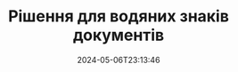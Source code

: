 ---
############################# Static ############################
layout: "family"
date:  2024-05-06T23:13:46
draft: false

product: "Watermark"
product_tag: "watermark"

lang: uk

############################# Head ############################
head_title: "Водяний знак документа C# Java Node.js | додати водяний знак"
head_description: "Додайте водяний знак до PDF, зображень та документів. Рішення для водяних знаків для Microsoft Office, PDF, OpenDocument, зображень тощо."

############################# Header ############################
title: "Рішення для водяних знаків документів"
description:  |
  Додайте текстові та зображення водяні знаки для документів та зображень.

  Шукайте та змінюйте водяні знаки документа зручним способом.

  Отримайте інформацію про водяні знаки, які представлені у ваших документах.

############################# Supported Platforms ###############################
supported_platforms:
  enable: true
  head_title: "Виберіть свою платформу"
  title: "Незалежність платформи"
  description: "GroupDocs.Watermark бібліотека підтримує наступні операційні системи та фреймворки:"
  details_link_title: "Дізнатися більше"

  items:
    # items loop
    - title: ".NET"
      description: GroupDocs.Watermark .NET 
      color: "blue"
      tag: "net"
      link: "/watermark/net/"
      features_link: "https://docs.groupdocs.com/watermark/net/system-requirements/"
      features:
          # features loop
          - rows: "4"
            content: |
                    .NET Framework 4.6.2 or higher <br> .NET Core 2.0 or higher <br> .NET 6.0 or higher
      
          # features loop
          - rows: "1"
            content: |
                    Windows <br> Linux <br> Mac OS
      
          # features loop
          - rows: "3"
            content: |
                    Microsoft Visual Studio <br> JetBrains Rider
      
          # features loop
          - rows: "1"
            content: |
                    50+ file formats
      

    # items loop
    - title: "Java"
      description: GroupDocs.Watermark Java
      color: "red"
      tag: "java"
      link: "/watermark/java/"
      features_link: "https://docs.groupdocs.com/watermark/java/system-requirements/"
      features:
          # features loop
          - rows: "4"
            content: |
                    Java 8 or higher <br> Kotlin
      
          # features loop
          - rows: "1"
            content: |
                    Windows <br> Linux <br> Mac OS
      
          # features loop
          - rows: "3"
            content: |
                    IntelliJ IDEA <br> Eclipse <br> NetBeans
      
          # features loop
          - rows: "1"
            content: |
                    50+ file formats

    # items loop
    - title: "Node.js"
      description: GroupDocs.Watermark Node.js
      color: "green"
      tag: "nodejs-java"
      link: "/watermark/nodejs-java/"
      features_link: "https://docs.groupdocs.com/watermark/nodejs-java/system-requirements/"
      features:
          # features loop
          - rows: "4"
            content: |
                    Node.js 16+ and J2SE 8.0 (1.8)+
      
          # features loop
          - rows: "1"
            content: |
                    Windows <br> Linux <br> Mac OS
      
          # features loop
          - rows: "3"
            content: |
                    Atom <br> Visual Studio Code <br> Будь-який інший текстовий редактор
      
          # features loop
          - rows: "1"
            content: |
                    50+ file formats

############################# Features ###############################
features:
  enable: true
  title: "GroupDocs.Watermark огляд функцій"
  description: "Бібліотека призначена для додавання, пошуку та оновлення різних типів водяних знаків для популярних форматів документів."

  items:
    # items loop
    - icon: "protect"
      title: "Захистіть файли водяними знаками"
      content: "Додайте текстові та зображені водяні знаки до своїх ділових документів."

    # items loop
    - icon: "search"
      title: "Пошук існуючих водяних знаків"
      content: "Отримайте детальну інформацію про водяні знаки, розміщені в документі раніше."

    # items loop
    - icon: "manipulate"
      title: "Маніпулювання водяними знаками документа"
      content: "Керуйте текстом, стилем, зображенням та іншими функціями водяного знака."

    # items loop
    - icon: "additional"
      title: "Різні додаткові функції"
      content: "Отримуйте інформацію про документ, оновлюйте гіперпосилання або фон сторінок тощо."

############################# Code Samples ###############################
code_samples:
  enable: true
  title: "Захист документів водяними знаками"
  description: "GroupDocs.Watermark типові приклади коду операцій."

  items:
    # items loop
    - title: "Створення водяного знака."
      content: "Щоб додати водяний знак до документа, вкажіть шлях до цільового файлу. У вас є багато варіантів вибору, щоб отримати індивідуальний водяний знак на певній сторінці."
      samples:
          # samples loop
          - language: "C#"
            color: "blue"
            content: |
                    <code class="language-csharp" data-lang="csharp">
                        // Вкажіть документ, на який буде нанесений водяний знак

                        using (Watermarker watermarker = new Watermarker("source.docx"))
                        {
                          // Створити об'єкт водяного знака
                          TextWatermark watermark = new TextWatermark("top secret", new Font("Arial", 36));

                          // Встановлення параметрів водяного знака
                          watermark.ForegroundColor = Color.Red;
                          watermark.HorizontalAlignment = HorizontalAlignment.Center;
                          watermark.VerticalAlignment = VerticalAlignment.Center;

                          // Додайте водяний знак і збережіть оброблений файл
                          watermarker.Add(watermark);
                          watermarker.Save("result.docx");
                        }                    
                    </code>

          # samples loop
          - language: "Java"
            color: "red"
            content: |
                    <code class="language-java" data-lang="java">
                        // Вкажіть документ, на який буде нанесений водяний знак

                        Watermarker watermarker = new Watermarker("source.docx");

                        // Створити об'єкт водяного знака
                        TextWatermark watermark = new TextWatermark("top secret", new Font("Arial", 36));

                        // Встановлення параметрів водяного знака
                        watermark.setForegroundColor(Color.getRed());
                        watermark.setHorizontalAlignment(HorizontalAlignment.Center);
                        watermark.setVerticalAlignment(VerticalAlignment.Center);

                        // Додайте водяний знак і збережіть оброблений файл
                        watermarker.add(watermark);
                        watermarker.save("result.docx");
                        watermarker.close();

                    </code>

          # samples loop
          - language: "TypeScript"
            color: "green"
            content: |
                    <code class="language-java" data-lang="javascript">
                        // Вкажіть документ, на який буде нанесений водяний знак

                        const watermarker = new Watermarker("source.docx");
    
                        // Створити об'єкт водяного знака
                        const watermark = new TextWatermark("top secret", new Font("Arial", 36));

                        // Встановлення параметрів водяного знака
                        watermark.setForegroundColor(Color.getRed());
                        watermark.setHorizontalAlignment(HorizontalAlignment.Center);
                        watermark.setVerticalAlignment(VerticalAlignment.Center);

                        // Додайте водяний знак і збережіть оброблений файл
                        watermarker.add(watermark);
                        watermarker.save("result.docx");                        

                    </code>

############################# Supported Formats ###############################
formats:
  enable: true
  title: "Підтримуються 50+ форматів файлів"
  description: "GroupDocs.Watermark надає водяні знаки для популярних форматів документів і файлів."

############################# Metrics ###############################
metrics:
  enable: true
  title: "Статистичні дані нашої бібліотеки"
  description: "Пориньте глибоко в ключові показники, розкриваючи уявлення про наші досягнення, вплив та зростання."

  items:
    # items loop
    - number: "50+"
      title: "Підтримувані формати"
      content: "Бібліотека здатна обробляти більше 50 найпопулярніших форматів файлів."

    # items loop
    - number: "800k"
      title: "NuGet завантажень"
      content: "GroupDocs.Watermark для .NET — популярна бібліотека з більш ніж 800 000 завантаженнями на NuGet."

    # items loop
    - number: "15k"
      title: "Завантаження Maven"
      content: "Маючи понад 15 тисяч завантажень на Maven, GroupDocs.Watermark є популярним вибором для Java розробників."

    # items loop
    - number: "140+"
      title: "Щасливі клієнти"
      content: "Індивідуальні розробники та провідні компанії по всьому світу віддають перевагу нашим бібліотекам для створення інноваційних рішень."


############################# Customers ###############################
customers:
  enable: true
  title: "Наші щасливі клієнти"
  description: "GroupDocs бібліотеки працюють у всесвітньо відомих і відомих брендах по всьому світу."

  items:
    # items loop
    - title: "BenQ Corporation"
      logo: "benq"
      
    # items loop
    - title: "Nasdaq Stock Market"
      logo: "nasdaq"
      
    # items loop
    - title: "AT&T Inc."
      logo: "att"
      
    # items loop
    - title: "Customer logo AstraZeneca"
      logo: "astrazeneca"
      
    # items loop
    - title: "Central Bank of Argentina"
      logo: "argentinacentralbank"
      
    # items loop
    - title: "Roche Holding AG"
      logo: "roche"
      
    # items loop
    - title: "Capita"
      logo: "capita"
      
    # items loop
    - title: "Axa S.A."
      logo: "axa"
      
    # items loop
    - title: "Instructure Inc."
      logo: "instructure"
      
    # items loop
    - title: "Wipro"
      logo: "wipro"


############################# Actions ###############################
actions:
  enable: true
  title: "Готові розпочати роботу?"
  description: "Спробуйте GroupDocs.Watermark функцій безкоштовно на своїй платформі"

  items:
    # items loop
    - title: ".NET"
      color: "blue"
      link: "/watermark/net/"

    # items loop
    - title: "Java"
      color: "red"
      link: "/watermark/java/"

    # items loop
    - title: "Node.js"
      color: "green"
      link: "/watermark/nodejs-java/"      

############################# FAQ ###############################
faq:
  enable: true
  title: "Часті питання"
  description: "Ознайомтеся з нашими поширеними запитаннями"

  items:
    # items loop
    - question: "Чи потрібні зовнішні бібліотеки для обробки документами GroupDocs.Watermark?"
      answer: "GroupDocs.Watermark працює самостійно, не потрібно стороннього програмного забезпечення, як-от Adobe Acrobat, Microsoft Office тощо."

    # items loop
    - question: "Чи можу я протестувати GroupDocs.Watermark функції перед покупкою?"
      answer: "Так, GroupDocs.Watermark пропонує безкоштовну пробну версію! Встановіть його та спробуйте, але майте на увазі: пробні версії додають «пробні значки» до ваших документів, обробляються лише перші 3 сторінки. Хочете отримати повний досвід? Отримайте безкоштовну 30-денну тимчасову ліцензію для повного функціоналу. Подробиці див. у розділі [тимчасова ліцензія](https://purchase.groupdocs.com/temporary-license/)."

    # items loop
    - question: "Які типи ліцензій надаються?"
      answer: "Потрібна ліцензія GroupDocs.Watermark? У нас є варіанти! Вибирайте з ліцензій на основі багатьох варіантів. Кількість розробників у вашій команді. Місця розгортання, як-от єдиний офіс або віддалені робочі місця. Чи повинен дистрибутив кінцевих клієнтів ділитися SDK/API з клієнтами? Крім того, існує ліцензія на щомісячне використання: платіть лише за те, що ви використовуєте з тарифними планами. Пориньте глибше і знайдіть ідеальну [ціну](https://purchase.groupdocs.com/pricing/watermark/net/)."

############################# Cloud Links ###############################
cloud_links:
  enable: true
  title: "GroupDocs.Watermark API низького коду"
  description: "Додайте водяні знаки до файлів за допомогою нашого хмарного API REST."
  
  items:
    # items loop
    - title: "GroupDocs.Watermark Cloud for cURL"
      content: "Використовуйте cURL REST ful API для водяних знаків PDF, Word, Excel, PowerPoint, JPEG та інших популярних форматів файлів."
      icon: "groupdocs_watermark-for-curl"
      link: "https://products.groupdocs.cloud/watermark/curl"

    # items loop
    - title: "GroupDocs.Watermark Cloud for .NET"
      content: "Розширюйте можливості .NET програм за допомогою функцій водяного маркування документів за допомогою Cloud SDK для .NET. Захистіть ділові документи самостійно."
      icon: "groupdocs_watermark-for-net"
      link: "https://products.groupdocs.cloud/watermark/net"

    # items loop
    - title: "GroupDocs.Watermark Cloud for Java"
      content: "GroupDocs.Watermark SDK, розроблений для Java, надає нові можливості для ваших Java програм і бізнес-файлів."
      icon: "groupdocs_watermark-for-java"
      link: "https://products.groupdocs.cloud/watermark/java"

############################# App links ###############################
app_links:
  enable: true
  title: "GroupDocs.Watermark Веб-додатки"
  description: "GroupDocs надає доступ до веб-програми для додавання водяних знаків до ваших документів. Більше 50 популярних форматів файлів можуть бути нанесені водяними знаками у вашому улюбленому браузері БЕЗКОШТОВНО."

  items:
    # items loop
    - title: "GroupDocs.Watermark Total"
      content: "Онлайн-інструмент для додавання водяних знаків до документів з будь-якого пристрою."
      icon: "groupdocs_watermark-app"
      link: "https://products.groupdocs.app/watermark/total"

    # items loop
    - title: "GroupDocs.Watermark DOCX"
      content: "Водяний знак MS Word DOCX онлайн."
      icon: "groupdocs_words-app"
      link: "https://products.groupdocs.app/watermark/docx"

    # items loop
    - title: "GroupDocs.Watermark PDF"
      content: "Захистіть PDF документів онлайн."
      icon: "groupdocs_pdf-app"
      link: "https://products.groupdocs.app/watermark/pdf"


      


---